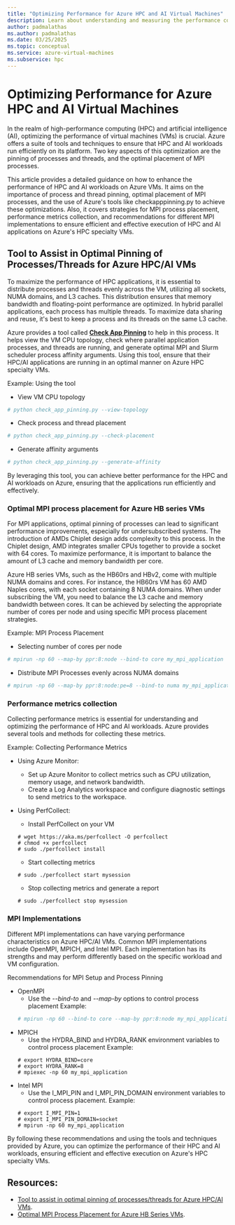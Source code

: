 ```yaml
---
title: "Optimizing Performance for Azure HPC and AI Virtual Machines"
description: Learn about understanding and measuring the performance concepts and benchmarking methodologies.
author: padmalathas
ms.author: padmalathas
ms.date: 03/25/2025
ms.topic: conceptual
ms.service: azure-virtual-machines
ms.subservice: hpc
---
```


# Optimizing Performance for Azure HPC and AI Virtual Machines

In the realm of high-performance computing (HPC) and artificial intelligence (AI), optimizing the performance of virtual machines (VMs) is crucial. Azure offers a suite of tools and techniques to ensure that HPC and AI workloads run efficiently on its platform. Two key aspects of this optimization are the pinning of processes and threads, and the optimal placement of MPI processes. 

This article provides a detailed guidance on how to enhance the performance of HPC and AI workloads on Azure VMs. It aims on the importance of process and thread pinning, optimal placement of MPI processes, and the use of Azure's tools like checkapppinning.py to achieve these optimizations. Also, it covers strategies for MPI process placement, performance metrics collection, and recommendations for different MPI implementations to ensure efficient and effective execution of HPC and AI applications on Azure's HPC specialty VMs. 

## Tool to Assist in Optimal Pinning of Processes/Threads for Azure HPC/AI VMs

To maximize the performance of HPC applications, it is essential to distribute processes and threads evenly across the VM, utilizing all sockets, NUMA domains, and L3 caches. This distribution ensures that memory bandwidth and floating-point performance are optimized. In hybrid parallel applications, each process has multiple threads. To maximize data sharing and reuse, it's best to keep a process and its threads on the same L3 cache.

Azure provides a tool called [**Check App Pinning**](https://github.com/Azure/azurehpc/tree/master/experimental/check_app_pinning_tool)  to help in this process. It helps view the VM CPU topology, check where parallel application processes, and threads are running, and generate optimal MPI and Slurm scheduler process affinity arguments. Using this tool, ensure that their HPC/AI applications are running in an optimal manner on Azure HPC specialty VMs.

Example: Using the tool
- View VM CPU topology
```python
# python check_app_pinning.py --view-topology
```
- Check process and thread placement
```python
# python check_app_pinning.py --check-placement
```
- Generate affinity arguments
```python
# python check_app_pinning.py --generate-affinity
```
By leveraging this tool, you can achieve better performance for the HPC and AI workloads on Azure, ensuring that the applications run efficiently and effectively.

### Optimal MPI process placement for Azure HB series VMs

For MPI applications, optimal pinning of processes can lead to significant performance improvements, especially for undersubscribed systems. The introduction of AMDs Chiplet design adds complexity to this process. In the Chiplet design, AMD integrates smaller CPUs together to provide a socket with 64 cores. To maximize performance, it is important to balance the amount of L3 cache and memory bandwidth per core.

Azure HB series VMs, such as the HB60rs and HBv2, come with multiple NUMA domains and cores. For instance, the HB60rs VM has 60 AMD Naples cores, with each socket containing 8 NUMA domains. When under subscribing the VM, you need to balance the L3 cache and memory bandwidth between cores. It can be achieved by selecting the appropriate number of cores per node and using specific MPI process placement strategies.

Example: MPI Process Placement
- Selecting number of cores per node
```bash
# mpirun -np 60 --map-by ppr:8:node --bind-to core my_mpi_application
```
- Distribute MPI Processes evenly across NUMA domains
```bash
# mpirun -np 60 --map-by ppr:8:node:pe=8 --bind-to numa my_mpi_application
```

### Performance metrics collection

Collecting performance metrics is essential for understanding and optimizing the performance of HPC and AI workloads. Azure provides several tools and methods for collecting these metrics.

Example: Collecting Performance Metrics
- Using Azure Monitor:
  * Set up Azure Monitor to collect metrics such as CPU utilization, memory usage, and network bandwidth.
  * Create a Log Analytics workspace and configure diagnostic settings to send metrics to the workspace.

- Using PerfCollect:
  * Install PerfCollect on your VM
  ```shell script
  # wget https://aka.ms/perfcollect -O perfcollect
  # chmod +x perfcollect
  # sudo ./perfcollect install
  ```
  * Start collecting metrics
  ```shell script
  # sudo ./perfcollect start mysession
  ```
  * Stop collecting metrics and generate a report
  ```shell script
  # sudo ./perfcollect stop mysession
  ```
### MPI Implementations

Different MPI implementations can have varying performance characteristics on Azure HPC/AI VMs. Common MPI implementations include OpenMPI, MPICH, and Intel MPI. Each implementation has its strengths and may perform differently based on the specific workload and VM configuration.

Recommendations for MPI Setup and Process Pinning
- OpenMPI 
  * Use the *--bind-to* and *--map-by* options to control process placement
    Example:
  ```bash
  # mpirun -np 60 --bind-to core --map-by ppr:8:node my_mpi_application
  ```
- MPICH
  * Use the HYDRA_BIND and HYDRA_RANK environment variables to control process placement
    Example:
  ```shell script
  # export HYDRA_BIND=core
  # export HYDRA_RANK=8
  # mpiexec -np 60 my_mpi_application
  ```
- Intel MPI
  * Use the I_MPI_PIN and I_MPI_PIN_DOMAIN environment variables to control process placement.
    Example:
  ```shell script
  # export I_MPI_PIN=1
  # export I_MPI_PIN_DOMAIN=socket
  # mpirun -np 60 my_mpi_application
  ```
  
By following these recommendations and using the tools and techniques provided by Azure, you can optimize the performance of their HPC and AI workloads, ensuring efficient and effective execution on Azure's HPC specialty VMs. 

## Resources:

- [Tool to assist in optimal pinning of processes/threads for Azure HPC/AI VMs](https://techcommunity.microsoft.com/blog/azurehighperformancecomputingblog/tool-to-assist-in-optimal-pinning-of-processesthreads-for-azure-hpcai-vm%e2%80%99s/2672201).
- [Optimal MPI Process Placement for Azure HB Series VMs](https://techcommunity.microsoft.com/blog/azurehighperformancecomputingblog/optimal-mpi-process-placement-for-azure-hb-series-vms/2450663).

